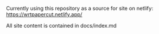 Currently using this repository as a source for site on netlify: https://wrtpapercut.netlify.app/

All site content is contained in docs/index.md
